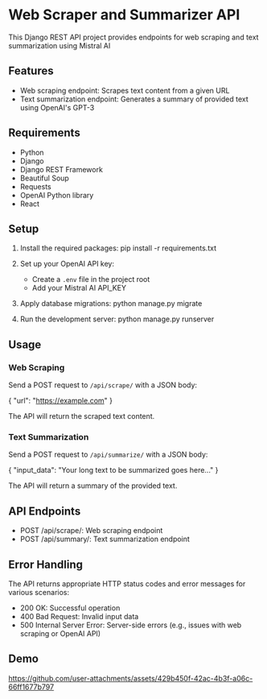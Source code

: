 # Web Scraper and Summarizer API

This Django REST API project provides endpoints for web scraping and text summarization using Mistral AI

## Features

- Web scraping endpoint: Scrapes text content from a given URL
- Text summarization endpoint: Generates a summary of provided text using OpenAI's GPT-3

## Requirements

- Python
- Django
- Django REST Framework
- Beautiful Soup
- Requests
- OpenAI Python library
- React

## Setup

1. Install the required packages:
   pip install -r requirements.txt

2. Set up your OpenAI API key:
   - Create a `.env` file in the project root
   - Add your Mistral AI API_KEY

3. Apply database migrations:
   python manage.py migrate

4. Run the development server:
   python manage.py runserver

## Usage

### Web Scraping

Send a POST request to `/api/scrape/` with a JSON body:

{
    "url": "https://example.com"
}

The API will return the scraped text content.

### Text Summarization

Send a POST request to `/api/summarize/` with a JSON body:

{
    "input_data": "Your long text to be summarized goes here..."
}

The API will return a summary of the provided text.

## API Endpoints

- POST /api/scrape/: Web scraping endpoint
- POST /api/summary/: Text summarization endpoint

## Error Handling

The API returns appropriate HTTP status codes and error messages for various scenarios:

- 200 OK: Successful operation
- 400 Bad Request: Invalid input data
- 500 Internal Server Error: Server-side errors (e.g., issues with web scraping or OpenAI API)

## Demo

https://github.com/user-attachments/assets/429b450f-42ac-4b3f-a06c-66ff1677b797



